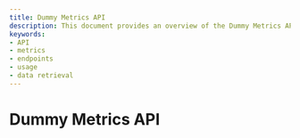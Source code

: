 ```yaml
---
title: Dummy Metrics API
description: This document provides an overview of the Dummy Metrics API, detailing its functionalities, usage guidelines, and available endpoints for managing and retrieving metrics data.
keywords:
- API
- metrics
- endpoints
- usage
- data retrieval
---
```


# Dummy Metrics API
